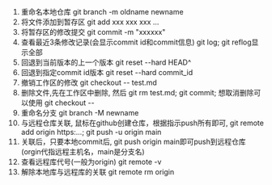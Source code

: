 1. 重命名本地仓库 git branch -m oldname newname
2. 将文件添加到暂存区 git add xxx xxx xxx ...
3. 将暂存区的修改提交 git commit -m "xxxxxx"
4. 查看最近3条修改记录(会显示commit id和commit信息) git log; git reflog显示全部
5. 回退到当前版本的上一个版本 git reset --hard HEAD^
6. 回退到指定commit id版本 git reset --hard commit_id
7. 撤销工作区的修改 git checkout -- test.md
8. 删除文件,先在工作区中删除, 然后 git rm test.md; git commit; 想取消删除可以使用 git checkout --
9. 重命名分支 git branch -M newname
10. 与远程仓库关联, 鼠标在github创建仓库，根据指示push所有即可, git remote add origin https:...; git push -u origin main
11. 关联后，只要本地commit后, git push origin main即可push到远程仓库(orgin代指远程主机名，main是分支名)
12. 查看远程库代号(一般为origin) git remote -v
13. 解除本地库与远程库的关联 git remote rm origin
